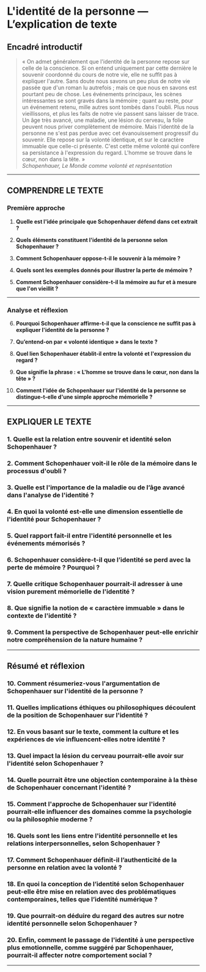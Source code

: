 # L'identité de la personne — L’explication de texte

## Encadré introductif
> « On admet généralement que l'identité de la personne repose sur celle de la conscience. Si on entend uniquement par cette dernière le souvenir coordonné du cours de notre vie, elle ne suffit pas à expliquer l'autre. Sans doute nous savons un peu plus de notre vie passée que d'un roman lu autrefois ; mais ce que nous en savons est pourtant peu de chose. Les événements principaux, les scènes intéressantes se sont gravés dans la mémoire ; quant au reste, pour un événement retenu, mille autres sont tombés dans l'oubli. Plus nous vieillissons, et plus les faits de notre vie passent sans laisser de trace. Un âge très avancé, une maladie, une lésion du cerveau, la folie peuvent nous priver complètement de mémoire. Mais l'identité de la personne ne s'est pas perdue avec cet évanouissement progressif du souvenir. Elle repose sur la volonté identique, et sur le caractère immuable que celle-ci présente. C'est cette même volonté qui confère sa persistance à l'expression du regard. L'homme se trouve dans le cœur, non dans la tête. »  
>*Schopenhauer, Le Monde comme volonté et représentation*

---

## COMPRENDRE LE TEXTE

### Première approche

1. **Quelle est l'idée principale que Schopenhauer défend dans cet extrait ?**

2. **Quels éléments constituent l'identité de la personne selon Schopenhauer ?**

3. **Comment Schopenhauer oppose-t-il le souvenir à la mémoire ?**

4. **Quels sont les exemples donnés pour illustrer la perte de mémoire ?**

5. **Comment Schopenhauer considère-t-il la mémoire au fur et à mesure que l'on vieillit ?**

---

### Analyse et réflexion

6. **Pourquoi Schopenhauer affirme-t-il que la conscience ne suffit pas à expliquer l'identité de la personne ?**

7. **Qu’entend-on par « volonté identique » dans le texte ?**

8. **Quel lien Schopenhauer établit-il entre la volonté et l'expression du regard ?**

9. **Que signifie la phrase : « L'homme se trouve dans le cœur, non dans la tête » ?**

10. **Comment l'idée de Schopenhauer sur l'identité de la personne se distingue-t-elle d'une simple approche mémorielle ?**

---

## EXPLIQUER LE TEXTE

### 1. Quelle est la relation entre souvenir et identité selon Schopenhauer ?

### 2. Comment Schopenhauer voit-il le rôle de la mémoire dans le processus d'oubli ? 

### 3. Quelle est l'importance de la maladie ou de l’âge avancé dans l'analyse de l'identité ?

### 4. En quoi la volonté est-elle une dimension essentielle de l'identité pour Schopenhauer ?

### 5. Quel rapport fait-il entre l'identité personnelle et les événements mémorisés ?

### 6. Schopenhauer considère-t-il que l’identité se perd avec la perte de mémoire ? Pourquoi ?

### 7. Quelle critique Schopenhauer pourrait-il adresser à une vision purement mémorielle de l'identité ?

### 8. Que signifie la notion de « caractère immuable » dans le contexte de l'identité ?

### 9. Comment la perspective de Schopenhauer peut-elle enrichir notre compréhension de la nature humaine ?

---

## Résumé et réflexion

### 10. Comment résumeriez-vous l'argumentation de Schopenhauer sur l'identité de la personne ?

### 11. Quelles implications éthiques ou philosophiques découlent de la position de Schopenhauer sur l'identité ?

### 12. En vous basant sur le texte, comment la culture et les expériences de vie influencent-elles notre identité ?

### 13. Quel impact la lésion du cerveau pourrait-elle avoir sur l'identité selon Schopenhauer ?

### 14. Quelle pourrait être une objection contemporaine à la thèse de Schopenhauer concernant l'identité ? 

### 15. Comment l'approche de Schopenhauer sur l'identité pourrait-elle influencer des domaines comme la psychologie ou la philosophie moderne ? 

### 16. Quels sont les liens entre l'identité personnelle et les relations interpersonnelles, selon Schopenhauer ?

### 17. Comment Schopenhauer définit-il l’authenticité de la personne en relation avec la volonté ?

### 18. En quoi la conception de l’identité selon Schopenhauer peut-elle être mise en relation avec des problématiques contemporaines, telles que l’identité numérique ?

### 19. Que pourrait-on déduire du regard des autres sur notre identité personnelle selon Schopenhauer ?

### 20. Enfin, comment le passage de l'identité à une perspective plus emotionnelle, comme suggéré par Schopenhauer, pourrait-il affecter notre comportement social ?

---